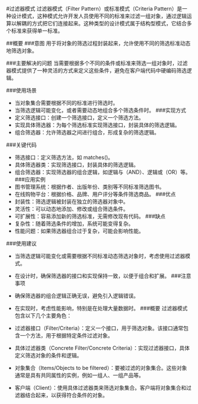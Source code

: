 #过滤器模式
过滤器模式（Filter Pattern）或标准模式（Criteria Pattern）是一种设计模式，这种模式允许开发人员使用不同的标准来过滤一组对象，通过逻辑运算以解耦的方式把它们连接起来。这种类型的设计模式属于结构型模式，它结合多个标准来获得单一标准。


##概要
###意图
用于将对象的筛选过程封装起来，允许使用不同的筛选标准动态地筛选对象。

###主要解决的问题
当需要根据多个不同的条件或标准来筛选一组对象时，过滤器模式提供了一种灵活的方式来定义这些条件，避免在客户端代码中硬编码筛选逻辑。

###使用场景
* 当对象集合需要根据不同的标准进行筛选时。
* 当筛选逻辑可能变化，或者需要动态地组合多个筛选条件时。
###实现方式
* 定义筛选接口：创建一个筛选接口，定义一个筛选方法。
* 实现具体筛选器：为每个筛选标准实现筛选接口，封装具体的筛选逻辑。
* 组合筛选器：允许筛选器之间进行组合，形成复杂的筛选逻辑。

###关键代码
* 筛选接口：定义筛选方法，如 matches()。
* 具体筛选器类：实现筛选接口，封装具体的筛选逻辑。
* 组合筛选器：实现筛选器的组合逻辑，如逻辑与（AND）、逻辑或（OR）等。
###应用实例
* 图书管理系统：根据作者、出版年份、类别等不同标准筛选图书。
* 在线购物平台：根据价格、品牌、用户评分等条件筛选商品。
###优点
* 封装性：筛选逻辑被封装在独立的筛选器对象中。
* 灵活性：可以动态地添加、修改或组合筛选条件。
* 可扩展性：容易添加新的筛选标准，无需修改现有代码。
###缺点
* 复杂性：随着筛选条件的增加，系统可能变得复杂。
* 性能问题：如果筛选器组合过于复杂，可能会影响性能。

###使用建议
* 当筛选逻辑可能变化或需要根据不同标准动态筛选对象时，考虑使用过滤器模式。
* 在设计时，确保筛选器的接口和实现保持一致，以便于组合和扩展。
###注意事项
* 确保筛选器的组合逻辑正确无误，避免引入逻辑错误。
* 在实现时，考虑性能影响，特别是在处理大量数据时。
###概要
过滤器模式包含以下几个主要角色：

* 过滤器接口（Filter/Criteria）：定义一个接口，用于筛选对象。该接口通常包含一个方法，用于根据特定条件过滤对象。
* 具体过滤器类（Concrete Filter/Concrete Criteria）：实现过滤器接口，具体定义筛选对象的条件和逻辑。
* 对象集合（Items/Objects to be filtered）：要被过滤的对象集合。这些对象通常是具有共同属性的实例，例如一组人、一组产品等。
* 客户端（Client）：使用具体过滤器类来筛选对象集合。客户端将对象集合和过滤器结合起来，以获得符合条件的对象。